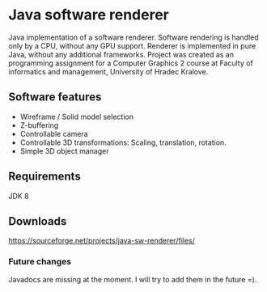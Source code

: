 # Java software renderer
Java implementation of a software renderer. Software rendering is handled only by a CPU, without any GPU support.
Renderer is implemented in pure Java, without any additional frameworks. Project was created as an programming assignment for a Computer Graphics 2 course at Faculty of informatics and management, University of Hradec Kralove.

## Software features
* Wireframe / Solid model selection
* Z-buffering
* Controllable camera
* Controllable 3D transformations: Scaling, translation, rotation.
* Simple 3D object manager 

## Requirements
JDK 8

## Downloads
https://sourceforge.net/projects/java-sw-renderer/files/

### Future changes
Javadocs are missing at the moment. I will try to add them in the future =).
